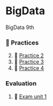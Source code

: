 # BigData
BigData 9th



### :open_file_folder: Practices

2. :page_facing_up: [Practice 2](Unit%20/../Unit%201/Practices/PDF's/Practice_2.mdPractice/../Practices/Practice_2.scala)
3. :page_facing_up: [Practice 3](./Unit%201/Practices/PDF's/Practica%203.md)
4. :page_facing_up: [Practice 4](*/../Unit%201/Practices/PDF's/Practice_4.md)


### Evaluation
1. :page_facing_up: [Exam unit 1](./Unit%201/../Unit%201/PDF's/ExamUnit1.md)